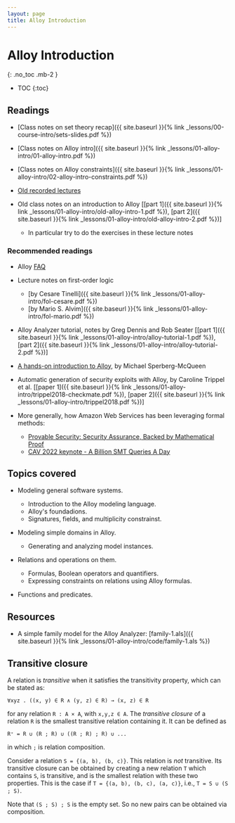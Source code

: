 ```yaml
---
layout: page
title: Alloy Introduction
---
```


# Alloy Introduction
{: .no_toc .mb-2 }

- TOC
{:toc}

## Readings

- [Class notes on set theory recap]({{ site.baseurl }}{% link _lessons/00-course-intro/sets-slides.pdf %})

- [Class notes on Alloy intro]({{ site.baseurl }}{% link _lessons/01-alloy-intro/01-alloy-intro.pdf %})
- [Class notes on Alloy constraints]({{ site.baseurl }}{% link _lessons/01-alloy-intro/02-alloy-intro-constraints.pdf %})

- [Old recorded lectures](https://youtube.com/playlist?list=PLeIbBi3CwMZxRUSUJbwyeerfCptuP19Br)
- Old class notes on an introduction to Alloy [[part 1]({{ site.baseurl }}{% link _lessons/01-alloy-intro/old-alloy-intro-1.pdf %}), [part 2]({{ site.baseurl }}{% link _lessons/01-alloy-intro/old-alloy-intro-2.pdf %})]
  - In particular try to do the exercises in these lecture notes

### Recommended readings

- Alloy [FAQ](http://alloytools.org/faq/faq.html)
- Lecture notes on first-order logic
  - [by Cesare Tinelli]({{ site.baseurl }}{% link _lessons/01-alloy-intro/fol-cesare.pdf %})
  - [by Mario S. Alvim]({{ site.baseurl }}{% link _lessons/01-alloy-intro/fol-mario.pdf %})
- Alloy Analyzer tutorial, notes by Greg Dennis and Rob Seater [[part 1]({{ site.baseurl }}{% link _lessons/01-alloy-intro/alloy-tutorial-1.pdf %}), [part 2]({{ site.baseurl }}{% link _lessons/01-alloy-intro/alloy-tutorial-2.pdf %})]
- [A hands-on introduction to Alloy](https://blackmesatech.com/2013/07/alloy/), by Michael Sperberg-McQueen

- Automatic generation of security exploits with Alloy, by Caroline Trippel et al. [[paper 1]({{ site.baseurl }}{% link _lessons/01-alloy-intro/trippel2018-checkmate.pdf %}), [paper 2]({{ site.baseurl }}{% link _lessons/01-alloy-intro/trippel2018.pdf %})]

- More generally, how Amazon Web Services has been leveraging formal methods:
  - [Provable Security: Security Assurance, Backed by Mathematical Proof](https://aws.amazon.com/security/provable-security/)
  - [CAV 2022 keynote - A Billion SMT Queries A Day](https://www.youtube.com/watch?v=zT8E4kMY4cM&ab_channel=NehaRungta)

## Topics covered

- Modeling general software systems.
  - Introduction to the Alloy modeling language.
  - Alloy's foundadions.
  - Signatures, fields, and multiplicity constrainst.

- Modeling simple domains in Alloy.
  - Generating and analyzing model instances.

- Relations and operations on them.
  - Formulas, Boolean operators and quantifiers.
  - Expressing constraints on relations using Alloy formulas.

- Functions and predicates.

## Resources

- A simple family model for the Alloy Analyzer: [family-1.als]({{ site.baseurl }}{% link _lessons/01-alloy-intro/code/family-1.als %})
<!-- - A simple family model *with facts* for the Alloy Analyzer: [family-2.als]({{ site.baseurl }}{% link _lessons/01-alloy-intro/code/family-2.als %}) -->
<!-- - A simple family model with facts *and different run configurations* for the Alloy Analyzer: [family-3.als]({{ site.baseurl }}{% link _lessons/01-alloy-intro/code/family-3.als %}) -->
<!-- - A simple family model with facts, different run configurations *and assertions* for the Alloy Analyzer: [family-4.als]({{ site.baseurl }}{% link _lessons/01-alloy-intro/code/family-4.als %}) -->

## Transitive closure

A relation is *transitive* when it satisfies the transitivity property, which can be stated as:
```
∀xyz . ((x, y) ∈ R ∧ (y, z) ∈ R) → (x, z) ∈ R
```
for any relation `R : A × A`, with `x,y,z ∈ A`. The *transitive closure* of a relation `R` is the smallest transitive relation containing it. It can be defined as
```
R⁺ = R ∪ (R ; R) ∪ ((R ; R) ; R) ∪ ...
```
in which `;` is relation composition.

Consider a relation `S = {(a, b), (b, c)}`. This relation is *not*
transitive. Its transitive closure can be obtained by creating a new relation
`T` which contains `S`, is transitive, and is the smallest relation with these
two properties. This is the case if `T = {(a, b), (b, c), (a, c)}`, i.e., `T = S
∪ (S ; S)`.

Note that `(S ; S) ; S` is the empty set. So no new pairs can be obtained via
composition.
